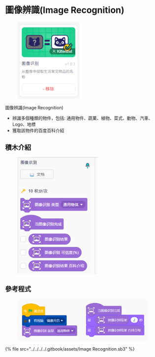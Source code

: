 # 圖像辨識(Image Recognition)

<figure><img src="../../../../.gitbook/assets/image (2) (1) (1) (1) (1) (1) (1).png" alt=""><figcaption></figcaption></figure>

圖像辨識(Image Recognition)

* 辨識多個種類的物件，包括: 通用物件、蔬菓、植物、菜式、動物、汽車、Logo、地標
* 獲取該物件的百度百科介紹

## 積木介紹

<figure><img src="../../../../.gitbook/assets/image (1) (1) (1) (1) (1) (1) (1) (1) (1) (1) (1) (1).png" alt=""><figcaption></figcaption></figure>

## 參考程式

<figure><img src="../../../../.gitbook/assets/image (27) (1).png" alt=""><figcaption></figcaption></figure>

{% file src="../../../../.gitbook/assets/Image Recognition.sb3" %}


